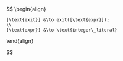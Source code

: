 $$
\begin{align}

    [\text{exit}] &\to exit([\text{expr}]);
    \\
    [\text{expr}] &\to \text{integer\_literal}

\end{align}


$$
